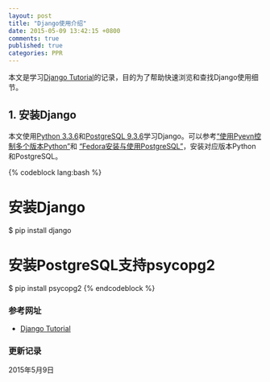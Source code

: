 ```yaml
---
layout: post
title: "Django使用介绍"
date: 2015-05-09 13:42:15 +0800
comments: true
published: true
categories: PPR
---
```


本文是学习[Django Tutorial](https://docs.djangoproject.com/en/1.8/intro/tutorial01/)的记录，目的为了帮助快速浏览和查找Django使用细节。


## 1. 安装Django ##

本文使用[Python 3.3.6](https://www.python.org/)和[PostgreSQL 9.3.6](http://www.postgresql.org/)学习Django。可以参考[“使用Pyevn控制多个版本Python”](http://yulongniu.bionutshell.org/blog/2015/05/09/python-different-version/)和 [“Fedora安装与使用PostgreSQL”](http://yulongniu.bionutshell.org/blog/2015/05/08/install-use-postgresql/)，安装对应版本Python和PostgreSQL。

{% codeblock lang:bash %}
# 安装Django
$ pip install django

# 安装PostgreSQL支持psycopg2 
$ pip install psycopg2 
{% endcodeblock %}

<!--more-->



### <a id="Ref">参考网址</a> ###

* [Django Tutorial](https://docs.djangoproject.com/en/1.8/intro/tutorial01/)

### 更新记录 ###

2015年5月9日
